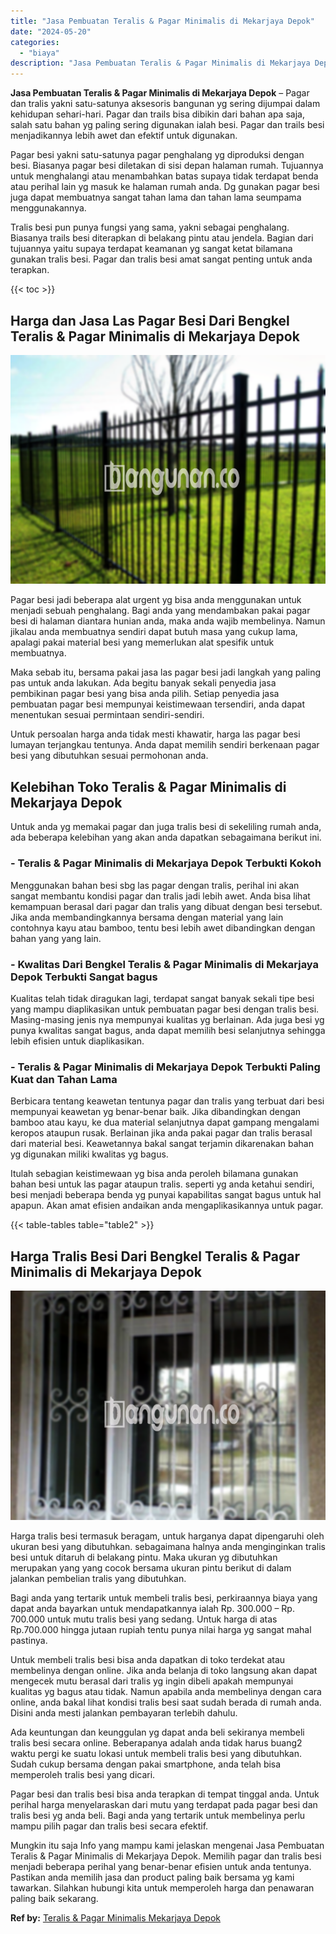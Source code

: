 ```yaml
---
title: "Jasa Pembuatan Teralis & Pagar Minimalis di Mekarjaya Depok"
date: "2024-05-20"
categories: 
  - "biaya"
description: "Jasa Pembuatan Teralis & Pagar Minimalis di Mekarjaya Depok. Mungkin itu saja Info yang mampu kami jelaskan mengenai Jasa Pembuatan Teralis & Pagar Minimalis..."
---
```


**Jasa Pembuatan Teralis & Pagar Minimalis di Mekarjaya Depok** – Pagar dan tralis yakni satu-satunya aksesoris bangunan yg sering dijumpai dalam kehidupan sehari-hari. Pagar dan trails bisa dibikin dari bahan apa saja, salah satu bahan yg paling sering digunakan ialah besi. Pagar dan trails besi menjadikannya lebih awet dan efektif untuk digunakan.

Pagar besi yakni satu-satunya pagar penghalang yg diproduksi dengan besi. Biasanya pagar besi diletakan di sisi depan halaman rumah. Tujuannya untuk menghalangi atau menambahkan batas supaya tidak terdapat benda atau perihal lain yg masuk ke halaman rumah anda. Dg gunakan pagar besi juga dapat membuatnya sangat tahan lama dan tahan lama seumpama menggunakannya.

Tralis besi pun punya fungsi yang sama, yakni sebagai penghalang. Biasanya trails besi diterapkan di belakang pintu atau jendela. Bagian dari tujuannya yaitu supaya terdapat keamanan yg sangat ketat bilamana gunakan tralis besi. Pagar dan tralis besi amat sangat penting untuk anda terapkan.

{{< toc >}}

## Harga dan Jasa Las Pagar Besi Dari Bengkel Teralis & Pagar Minimalis di Mekarjaya Depok

![Jasa Pembuatan Teralis & Pagar Minimalis di Mekarjaya Depok](/images/pagar-minimalis-murah-24.png)

Pagar besi jadi beberapa alat urgent yg bisa anda menggunakan untuk menjadi sebuah penghalang. Bagi anda yang mendambakan pakai pagar besi di halaman diantara hunian anda, maka anda wajib membelinya. Namun jikalau anda membuatnya sendiri dapat butuh masa yang cukup lama, apalagi pakai material besi yang memerlukan alat spesifik untuk membuatnya.

Maka sebab itu, bersama pakai jasa las pagar besi jadi langkah yang paling pas untuk anda lakukan. Ada begitu banyak sekali penyedia jasa pembikinan pagar besi yang bisa anda pilih. Setiap penyedia jasa pembuatan pagar besi mempunyai keistimewaan tersendiri, anda dapat menentukan sesuai permintaan sendiri-sendiri.

Untuk persoalan harga anda tidak mesti khawatir, harga las pagar besi lumayan terjangkau tentunya. Anda dapat memilih sendiri berkenaan pagar besi yang dibutuhkan sesuai permohonan anda.

## Kelebihan Toko Teralis & Pagar Minimalis di Mekarjaya Depok

Untuk anda yg memakai pagar dan juga tralis besi di sekeliling rumah anda, ada beberapa kelebihan yang akan anda dapatkan sebagaimana berikut ini.

### \- Teralis & Pagar Minimalis di Mekarjaya Depok Terbukti Kokoh

Menggunakan bahan besi sbg las pagar dengan tralis, perihal ini akan sangat membantu kondisi pagar dan tralis jadi lebih awet. Anda bisa lihat kemampuan berasal dari pagar dan tralis yang dibuat dengan besi tersebut. Jika anda membandingkannya bersama dengan material yang lain contohnya kayu atau bamboo, tentu besi lebih awet dibandingkan dengan bahan yang yang lain.

### \- Kwalitas Dari Bengkel Teralis & Pagar Minimalis di Mekarjaya Depok Terbukti Sangat bagus

Kualitas telah tidak diragukan lagi, terdapat sangat banyak sekali tipe besi yang mampu diaplikasikan untuk pembuatan pagar besi dengan tralis besi. Masing-masing jenis nya mempunyai kualitas yg berlainan. Ada juga besi yg punya kwalitas sangat bagus, anda dapat memilih besi selanjutnya sehingga lebih efisien untuk diaplikasikan.

### \- Teralis & Pagar Minimalis di Mekarjaya Depok Terbukti Paling Kuat dan Tahan Lama

Berbicara tentang keawetan tentunya pagar dan tralis yang terbuat dari besi mempunyai keawetan yg benar-benar baik. Jika dibandingkan dengan bamboo atau kayu, ke dua material selanjutnya dapat gampang mengalami keropos ataupun rusak. Berlainan jika anda pakai pagar dan tralis berasal dari material besi. Keawetannya bakal sangat terjamin dikarenakan bahan yg digunakan miliki kwalitas yg bagus.

Itulah sebagian keistimewaan yg bisa anda peroleh bilamana gunakan bahan besi untuk las pagar ataupun tralis. seperti yg anda ketahui sendiri, besi menjadi beberapa benda yg punyai kapabilitas sangat bagus untuk hal apapun. Akan amat efisien andaikan anda mengaplikasikannya untuk pagar.

{{< table-tables table="table2" >}}

## Harga Tralis Besi Dari Bengkel Teralis & Pagar Minimalis di Mekarjaya Depok

![Jasa Pembuatan Teralis & Pagar Minimalis di Mekarjaya Depok](/images/teralis-minimalis-murah-06.png)

Harga tralis besi termasuk beragam, untuk harganya dapat dipengaruhi oleh ukuran besi yang dibutuhkan. sebagaimana halnya anda menginginkan tralis besi untuk ditaruh di belakang pintu. Maka ukuran yg dibutuhkan merupakan yang yang cocok bersama ukuran pintu berikut di dalam jalankan pembelian tralis yang dibutuhkan.

Bagi anda yang tertarik untuk membeli tralis besi, perkiraannya biaya yang dapat anda bayarkan untuk mendapatkannya ialah Rp. 300.000 – Rp. 700.000 untuk mutu tralis besi yang sedang. Untuk harga di atas Rp.700.000 hingga jutaan rupiah tentu punya nilai harga yg sangat mahal pastinya.

Untuk membeli tralis besi bisa anda dapatkan di toko terdekat atau membelinya dengan online. Jika anda belanja di toko langsung akan dapat mengecek mutu berasal dari tralis yg ingin dibeli apakah mempunyai kualitas yg bagus atau tidak. Namun apabila anda membelinya dengan cara online, anda bakal lihat kondisi tralis besi saat sudah berada di rumah anda. Disini anda mesti jalankan pembayaran terlebih dahulu.

Ada keuntungan dan keunggulan yg dapat anda beli sekiranya membeli tralis besi secara online. Beberapanya adalah anda tidak harus buang2 waktu pergi ke suatu lokasi untuk membeli tralis besi yang dibutuhkan. Sudah cukup bersama dengan pakai smartphone, anda telah bisa memperoleh tralis besi yang dicari.

Pagar besi dan tralis besi bisa anda terapkan di tempat tinggal anda. Untuk perihal harga menyelaraskan dari mutu yang terdapat pada pagar besi dan tralis besi yg anda beli. Bagi anda yang tertarik untuk membelinya perlu mampu pilih pagar dan tralis besi secara efektif.

Mungkin itu saja Info yang mampu kami jelaskan mengenai Jasa Pembuatan Teralis & Pagar Minimalis di Mekarjaya Depok. Memilih pagar dan tralis besi menjadi beberapa perihal yang benar-benar efisien untuk anda tentunya. Pastikan anda memilih jasa dan product paling baik bersama yg kami tawarkan. Silahkan hubungi kita untuk memperoleh harga dan penawaran paling baik sekarang.

**Ref by:** [Teralis & Pagar Minimalis Mekarjaya Depok](https://id.wikipedia.org/wiki/Teralis)
